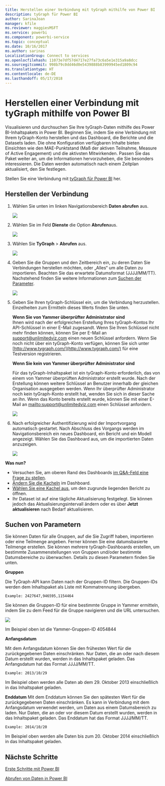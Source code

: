 ```yaml
---
title: Herstellen einer Verbindung mit tyGraph mithilfe von Power BI
description: tyGraph für Power BI
author: SarinaJoan
manager: kfile
ms.reviewer: maggiesMSFT
ms.service: powerbi
ms.component: powerbi-service
ms.topic: conceptual
ms.date: 10/16/2017
ms.author: sarinas
LocalizationGroup: Connect to services
ms.openlocfilehash: 11073e7df57d4717e27fa73c6a5e1e315a9a8dcc
ms.sourcegitcommit: 998b79c0dd46d0e5439888b83999945ed1809c94
ms.translationtype: HT
ms.contentlocale: de-DE
ms.lasthandoff: 05/17/2018
---
```

# <a name="connect-to-tygraph--with-power-bi"></a>Herstellen einer Verbindung mit tyGraph mithilfe von Power BI
Visualisieren und durchsuchen Sie Ihre tyGraph-Daten mithilfe des Power BI-Inhaltspakets in Power BI. Beginnen Sie, indem Sie eine Verbindung mit Ihrem tyGraph-Konto herstellen und das Dashboard, die Berichte und die Datasets laden. Die ohne Konfiguration verfügbaren Inhalte bieten Einsichten wie den MAE-Punktstand (Maß der aktiven Teilnahme, Measure of Active Engagement) und die aktivsten Mitwirkenden. Passen Sie das Paket weiter an, um die Informationen hervorzuheben, die Sie besonders interessieren.  Die Daten werden automatisch nach einem Zeitplan aktualisiert, den Sie festlegen.

Stellen Sie eine Verbindung mit [tyGraph für Power BI](https://app.powerbi.com/getdata/services/tygraph) her.

## <a name="how-to-connect"></a>Herstellen der Verbindung
1. Wählen Sie unten im linken Navigationsbereich **Daten abrufen** aus.
   
   ![](media/service-connect-to-tygraph/getdata.png)
2. Wählen Sie im Feld **Dienste** die Option **Abrufen**aus.
   
   ![](media/service-connect-to-tygraph/services.png)
3. Wählen Sie **TyGraph** \> **Abrufen** aus.
   
   ![](media/service-connect-to-tygraph/tygraph.png)
4. Geben Sie die Gruppen und den Zeitbereich ein, zu deren Daten Sie Verbindungen herstellen möchten, oder „Alles“ um alle Daten zu importieren. Beachten Sie das erwartete Datumsformat (JJJJ/MM/TT). Nachstehend finden Sie weitere Informationen zum [Suchen der Parameter](#FindingParams).
   
   ![](media/service-connect-to-tygraph/parameters.png)
5. Geben Sie Ihren tyGraph-Schlüssel ein, um die Verbindung herzustellen. Einzelheiten zum Ermitteln dieses Werts finden Sie unten.
   
    **Wenn Sie von Yammer überprüfter Administrator sind**  
    Ihnen wird nach der erfolgreichen Erstellung Ihres tyGraph-Kontos Ihr API-Schlüssel in einer E-Mail zugesandt. Wenn Sie Ihren Schlüssel nicht mehr finden können, können Sie per E-Mail an support@unlimitedviz.com einen neuen Schlüssel anfordern. Wenn Sie noch nicht über ein tyGraph-Konto verfügen, können Sie sich unter [http://www.tygraph.com/](http://www.tygraph.com/) für eine Testversion registrieren. 
   
    **Wenn Sie kein von Yammer überprüfter Administrator sind**
   
    Für das tyGraph-Inhaltspaket ist ein tyGraph-Konto erforderlich, das von einem von Yammer überprüften Administrator erstellt wurde. Nach der Erstellung können weitere Schlüssel an Benutzer innerhalb der gleichen Organisation ausgegeben werden. Wenn Ihr überprüfter Administrator noch kein tyGraph-Konto erstellt hat, wenden Sie sich in dieser Sache an ihn. Wenn das Konto bereits erstellt wurde, können Sie mit einer E-Mail an <mailto:support@unlimitedviz.com> einen Schlüssel anfordern.
   
    ![](media/service-connect-to-tygraph/creds.png)
6. Nach erfolgreicher Authentifizierung wird der Importvorgang automatisch gestartet. Nach Abschluss des Vorgangs werden im Navigationsbereich ein neues Dashboard, ein Bericht und ein Modell angezeigt. Wählen Sie das Dashboard aus, um die importierten Daten anzuzeigen.
   
    ![](media/service-connect-to-tygraph/dashboard.png)

**Was nun?**

* Versuchen Sie, am oberen Rand des Dashboards [im Q&A-Feld eine Frage zu stellen](power-bi-q-and-a.md).
* [Ändern Sie die Kacheln](service-dashboard-edit-tile.md) im Dashboard.
* [Wählen Sie eine Kachel aus](service-dashboard-tiles.md), um den zugrunde liegenden Bericht zu öffnen.
* Ihr Dataset ist auf eine tägliche Aktualisierung festgelegt. Sie können jedoch das Aktualisierungsintervall ändern oder es über **Jetzt aktualisieren** nach Bedarf aktualisieren.

<a name="FindingParams"></a>

## <a name="finding-parameters"></a>Suchen von Parametern
Sie können Daten für alle Gruppen, auf die Sie Zugriff haben, importieren oder eine Teilmenge angeben. Ferner können Sie eine datumsbasierte Teilmenge erstellen. Sie können mehrere tyGraph-Dashboards erstellen, um bestimmte Zusammenstellungen von Gruppen und/oder bestimmte Datumsbereiche zu überwachen. Details zu diesen Parametern finden Sie unten.

**Gruppen**

Die TyGraph-API kann Daten nach der Gruppen-ID filtern. Die Gruppen-IDs werden dem Inhaltspaket als Liste mit Kommatrennung übergeben. 

    Example: 2427647,946595,1154464


Sie können die Gruppen-ID für eine bestimmte Gruppe in Yammer ermitteln, indem Sie zu dem Feed für die Gruppe navigieren und die URL untersuchen.

![](media/service-connect-to-tygraph/yammer.png)

Im Beispiel oben ist die Yammer-Gruppen-ID 4054844

**Anfangsdatum**

Mit dem Anfangsdatum können Sie den frühesten Wert für die zurückgegebenen Daten einschränken. Nur Daten, die an oder nach diesem Datum erstellt wurden, werden in das Inhaltspaket geladen. Das Anfangsdatum hat das Format JJJJ/MM/TT. 

    Example: 2013/10/29

Im Beispiel oben werden alle Daten ab dem 29. Oktober 2013 einschließlich in das Inhaltspaket geladen. 

**Enddatum** Mit dem Enddatum können Sie den spätesten Wert für die zurückgegebenen Daten einschränken. Es kann in Verbindung mit dem Anfangsdatum verwendet werden, um Daten aus einem Datumsbereich zu laden. Nur Daten, die an oder vor diesem Datum erstellt wurden, werden in das Inhaltspaket geladen. Das Enddatum hat das Format JJJJ/MM/TT. 

    Example: 2014/10/20

Im Beispiel oben werden alle Daten bis zum 20. Oktober 2014 einschließlich in das Inhaltspaket geladen. 

## <a name="next-steps"></a>Nächste Schritte
[Erste Schritte mit Power BI](service-get-started.md)

[Abrufen von Daten in Power BI](service-get-data.md)

